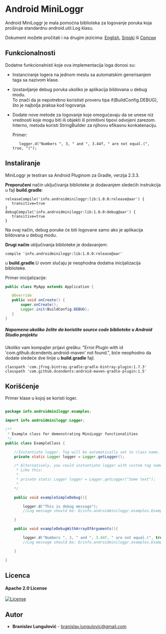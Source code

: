 # Android MiniLoggr

Android MiniLoggr je mala pomoćna biblioteka za logovanje poruka koja proširuje standardnu android.util.Log klasu.

Dokument možete pročitati i na drugim jezicima: [English](README.md), [Srpski](README.sr-RS.md) ili [Српски](README.sr-RS.md)

## Funkcionalnosti

Dodatne funkcionalnisti koje ova implementacija loga donosi su:
- Instanciranje logera na jednom mestu sa automatskim generisanjem taga sa nazivom klase.
- Izostavljanje debug poruka ukoliko je aplikacija bildovana u debug modu.  
  To znači da je nepotrebno korististi proveru tipa if(BuildConfig.DEBUG), što je najbolja praksa kod logovanja.
- Dodate nove metode za logovanje koje omogućavaju da se unese niz vrednosti koje mogu biti ili objekti ili primitivni tipovi odvojeni zarezom.   
  Interno, metoda koristi StringBuilder za njihovu efikasnu konkatenaciju. 
  
  Primer: 
  ```
     logger.d("Numbers ", 3, " and ", 3.44f, " are not equal.(", true, ")"); 
  ``` 
## Instaliranje

MiniLoggr je testiran sa Android Pluginom za Gradle, verzija 2.3.3.  

**Preporučeni** način uključivanja biblioteke je dodavanjem sledećih instrukcija u fajl **build.gradle**:

```
releaseCompile('info.androidminiloggr:lib:1.0.0:release@aar') {
   transitive=true
}
debugCompile('info.androidminiloggr:lib:1.0.0:debug@aar') {
   transitive=true
}
```

Na ovaj način, debug poruke će biti logovane samo ako je aplikacija bildovana u debug modu.

**Drugi način** uključivanja biblioteke je dodavanjem:
 
 ```
compile 'info.androidminiloggr:lib:1.0.0:release@aar'
 ```
u **build.gradle**.U ovom slučaju je neophodna dodatna inicijalizacija biblioteke.
 
Primer inicijalizacije:

 ```java
public class MyApp extends Application {

    @Override
    public void onCreate() {
        super.onCreate();
        Logger.init(BuildConfig.DEBUG);
    }
}
 ```



##### Napomena ukoliko želite da koristite source code biblioteke u Android Studio projektu
Ukoliko vam kompajler prijavi grešku: "Error:Plugin with id 'com.github.dcendents.android-maven' not found.",
biće neophodno da dodate sledeće dve linije u **build.gradle** fajl.  
```
classpath 'com.jfrog.bintray.gradle:gradle-bintray-plugin:1.7.3'
classpath 'com.github.dcendents:android-maven-gradle-plugin:1.5'
```

## Korišćenje

Primer klase u kojoj se koristi loger.

```java

package info.androidminiloggr.examples;

import info.androidminiloggr.Logger;

/**
 * Example class for demonstrating MiniLoggr functionalities
 */
public class ExampleClass {

    //Instantiate logger. Tag will be automatically set to class name.
    private static Logger logger = Logger.getLogger();

    /* Alternatively, you could instantiate logger with custom tag name.
     * Like this:
     *
     * private static Logger logger = Logger.getLogger("Some text");
     *
    */

    public void exampleSimpleDebug(){

        logger.d("This is debug message");
        //Log message should be: D/info.androidminiloggr.examples.ExampleClass: This is debug message

    }

    public void exampleDebugWithArrayOfArguments(){

        logger.d("Numbers ", 3, " and ", 3.44f, " are not equal.(", true, ")");
        //Log message should be: D/info.androidminiloggr.examples.ExampleClass: Numbers 3 and 3.44 are not equal.(true)

    }

}

```


## Licenca
#### Apache 2.0 License
[![License](https://img.shields.io/badge/License-Apache%202.0-yellowgreen.svg)](https://opensource.org/licenses/Apache-2.0)

## Autor

* **Branislav Lungulović** - branislav.lungulovic@gmail.com
